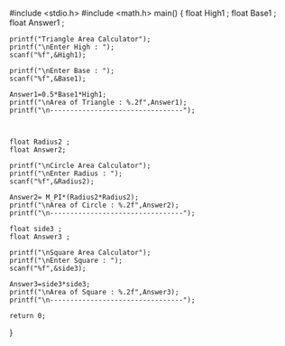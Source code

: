 #include <stdio.h>
#include <math.h>
main()
{
	float High1 ;
	float Base1 ;
	float Answer1 ;
	
	printf("Triangle Area Calculator");
	printf("\nEnter High : ");
	scanf("%f",&High1);
	
	printf("\nEnter Base : ");
	scanf("%f",&Base1);
	
	Answer1=0.5*Base1*High1;
	printf("\nArea of Triangle : %.2f",Answer1);
	printf("\n---------------------------------");
	
	
	
	float Radius2 ;
	float Answer2;
	
	printf("\nCircle Area Calculator");
	printf("\nEnter Radius : ");
	scanf("%f",&Radius2);
	
	Answer2= M_PI*(Radius2*Radius2);
	printf("\nArea of Circle : %.2f",Answer2);
	printf("\n---------------------------------");

	float side3 ;
	float Answer3 ;
	
	printf("\nSquare Area Calculator");
	printf("\nEnter Square : ");
	scanf("%f",&side3);
	
	Answer3=side3*side3;
	printf("\nArea of Square : %.2f",Answer3);
	printf("\n---------------------------------");
	
	return 0;
	
}
